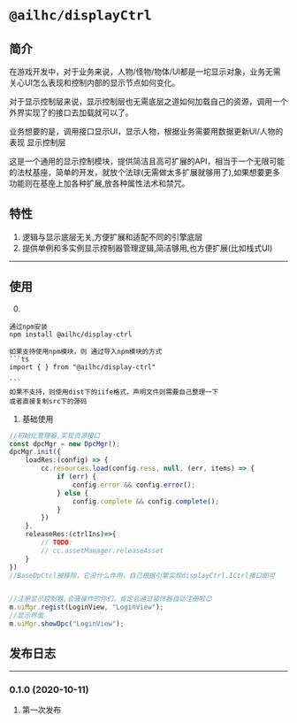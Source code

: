 # `@ailhc/displayCtrl`


## 简介
在游戏开发中，对于业务来说，人物/怪物/物体/UI都是一坨显示对象，业务无需关心UI怎么表现和控制内部的显示节点如何变化。

对于显示控制层来说，显示控制层也无需底层之道如何加载自己的资源，调用一个外界实现了的接口去加载就可以了。

业务想要的是，调用接口显示UI，显示人物，根据业务需要用数据更新UI/人物的表现
显示控制层

这是一个通用的显示控制模块，提供简洁且高可扩展的API，相当于一个无限可能的法杖基座，简单的开发，就放个法球(无需做太多扩展就够用了),如果想要更多功能则在基座上加各种扩展,放各种属性法术和禁咒。

## 特性
1. 逻辑与显示底层无关,方便扩展和适配不同的引擎底层
2. 提供单例和多实例显示控制器管理逻辑,简洁够用,也方便扩展(比如栈式UI)
****
## 使用

0. 
    
    通过npm安装 
    npm install @ailhc/display-ctrl

    如果支持使用npm模块，则 通过导入npm模块的方式
    ```ts
    import { } from "@ailhc/display-ctrl"

    ```
    如果不支持，则使用dist下的iife格式，声明文件则需要自己整理一下
    或者直接复制src下的源码

1. 基础使用
```ts
//初始化管理器,实现资源接口
const dpcMgr = new DpcMgr();
dpcMgr.init({
    loadRes:(config) => {
        cc.resources.load(config.ress, null, (err, items) => {
            if (err) {
                config.error && config.error();
            } else {
                config.complete && config.complete();
            }
        })
    },
    releaseRes:(ctrlIns)=>{
        // TODO:
        // cc.assetManager.releaseAsset
    }   
})
//BaseDpCtrl被移除，它没什么作用，自己根据引擎实现displayCtrl.ICtrl接口即可


//注册显示控制器,会骚操作的你们，肯定会通过装饰器自动注册啦😉
m.uiMgr.regist(LoginView, "LoginView");
//显示界面
m.uiMgr.showDpc("LoginView");
```
## 发布日志
-----
### 0.1.0 (2020-10-11)
1. 第一次发布



